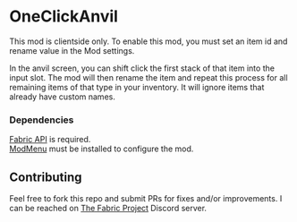 # OneClickAnvil

This mod is clientside only.
To enable this mod, you must set an item id and rename value in the Mod settings.

In the anvil screen, you can shift click the first stack of that item into the input slot.
The mod will then rename the item and repeat this process for all remaining items of that type in your inventory.
It will ignore items that already have custom names.
  
### Dependencies 

[Fabric API](https://modrinth.com/mod/fabric-api) is required.  
[ModMenu](https://modrinth.com/mod/modmenu) must be installed to configure the mod.

## Contributing
Feel free to fork this repo and submit PRs for fixes and/or improvements.
I can be reached on [The Fabric Project](https://discord.gg/AyRqsEcJmz) Discord server.
